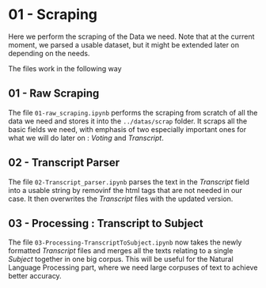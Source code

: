 # 01 - Scraping
Here we perform the scraping of the Data we need. Note that at the current moment, we parsed a usable dataset, but it might be extended later on depending on the needs.

The files work in the following way

## 01 - Raw Scraping 
The file `01-raw_scraping.ipynb` performs the scraping from scratch of all the data we need and stores it into the `../datas/scrap` folder. It scraps all the basic fields we need, with emphasis of two especially important ones for what we will do later on : *Voting* and *Transcript*. 

## 02 - Transcript Parser
The file `02-Transcript_parser.ipynb` parses the text in the *Transcript* field into a usable string by removinf the html tags that are not needed in our case. It then overwrites the *Transcript* files with the updated version.

## 03 - Processing : Transcript to Subject
The file `03-Processing-TranscriptToSubject.ipynb` now takes the newly formatted *Transcript* files and merges all the texts relating to a single *Subject* together in one big corpus. This will be useful for the Natural Language Processing part, where we need large corpuses of text to achieve better accuracy.
